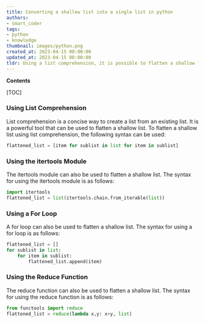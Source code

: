 ```yaml
---
title: Converting a shallow list into a single list in python
authors:
- smart_coder
tags:
- python
- knowledge
thumbnail: images/python.png
created_at: 2023-04-15 00:00:00
updated_at: 2023-04-15 00:00:00
tldr: Using a list comprehension, it is possible to flatten a shallow list in Python by combining all the sub-lists into one list.
---
```


**Contents**

[TOC]

### Using List Comprehension

List comprehension is a concise way to create a list from an existing list. It is a powerful tool that can be used to flatten a shallow list. To flatten a shallow list using list comprehension, the following syntax can be used:

```python
flattened_list = [item for sublist in list for item in sublist]
```

### Using the itertools Module

The itertools module can also be used to flatten a shallow list. The syntax for using the itertools module is as follows:

```python
import itertools
flattened_list = list(itertools.chain.from_iterable(list))
```

### Using a For Loop

A for loop can also be used to flatten a shallow list. The syntax for using a for loop is as follows:

```python
flattened_list = []
for sublist in list:
    for item in sublist:
        flattened_list.append(item)
```

### Using the Reduce Function

The reduce function can also be used to flatten a shallow list. The syntax for using the reduce function is as follows:

```python
from functools import reduce
flattened_list = reduce(lambda x,y: x+y, list)
```
